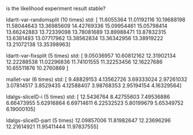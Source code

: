 is the likelihood experiment result stable?

ldartt-var-randomsplit (10 times)
    std:
    [ 11.6055364   11.01192116  10.19688198  11.58044643  13.36985609
    14.42769336  15.09954461  15.05798414  13.66242883  13.72339098
    13.78081689  13.89988471  13.87832315  13.6381493   13.07717962
    13.38562834  13.36342956  13.38919222  13.21072138  13.35398963]

ldartt-var-fixsplit (5 times)
    std:
    [  9.05036957  10.60812162  12.31902134  12.22288538  11.02296836
      11.74101555  11.32253456  12.16227686  10.65511876  10.2760869 ]


mallet-var (6 times)
    std:
    [ 9.48829153  4.13562726  3.69333024  2.97261032  3.07814517  3.8529435
      4.12588407  3.98768353  2.95194154  4.16329564]
    
ldalgs-sliceID-i (5 times)
    std:
    [ 12.5436764    8.42755603   7.49536886   6.66473955   5.62916864
       6.69714611   6.22532523   5.80199679   5.65349752   6.19000105]

ldalgs-sliceID-part (5 times)
     12.09857006  11.81982647  12.23696296  12.21614921  11.95411444
       11.97837555]
